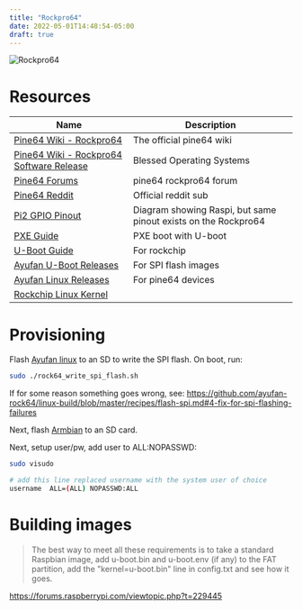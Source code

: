 ```yaml
---
title: "Rockpro64"
date: 2022-05-01T14:48:54-05:00
draft: true
---
```


![Rockpro64](https://wiki.pine64.org/images/e/ec/ROCKPro64_annotated.jpg)

# Resources

|Name|Description|
|-|-|
|[Pine64 Wiki - Rockpro64](https://wiki.pine64.org/index.php/ROCKPro64)|The official pine64 wiki|
|[Pine64 Wiki - Rockpro64 Software Release](https://wiki.pine64.org/wiki/ROCKPro64_Software_Release)|Blessed Operating Systems|
|[Pine64 Forums](https://forum.pine64.org/forumdisplay.php?fid=98)|pine64 rockpro64 forum|
|[Pine64 Reddit](https://www.reddit.com/r/PINE64official/)|Official reddit sub|
|[Pi2 GPIO Pinout](https://www.jameco.com/Jameco/workshop/circuitnotes/raspberry_pi_circuit_note_fig2.jpg)|Diagram showing Raspi, but same pinout exists on the Rockpro64|
|[PXE Guide](https://forum.pine64.org/showthread.php?tid=6814)|PXE boot with U-boot|
|[U-Boot Guide](http://opensource.rock-chips.com/wiki_U-Boot)|For rockchip|
|[Ayufan U-Boot Releases](https://github.com/ayufan-rock64/linux-u-boot/releases/tag/2017.09-rockchip-ayufan-1065-g95f6152134)|For SPI flash images|
|[Ayufan Linux Releases](https://github.com/ayufan-rock64/linux-build/releases/tag/0.9.14)|For pine64 devices|
|[Rockchip Linux Kernel](https://github.com/rockchip-linux)||

# Provisioning

Flash [Ayufan linux](https://github.com/ayufan-rock64/linux-build/releases/latest) to an SD to write the SPI flash. On boot, run:

```sh
sudo ./rock64_write_spi_flash.sh
```

If for some reason something goes wrong, see:
https://github.com/ayufan-rock64/linux-build/blob/master/recipes/flash-spi.md#4-fix-for-spi-flashing-failures

Next, flash [Armbian](https://www.armbian.com/rockpro64/) to an SD card.

Next, setup user/pw, add user to ALL:NOPASSWD:

```sh
sudo visudo

# add this line replaced username with the system user of choice
username  ALL=(ALL) NOPASSWD:ALL

```

# Building images

> The best way to meet all these requirements is to take a standard Raspbian image, add u-boot.bin and u-boot.env (if any) to the FAT partition, add the "kernel=u-boot.bin" line in config.txt and see how it goes.

https://forums.raspberrypi.com/viewtopic.php?t=229445
